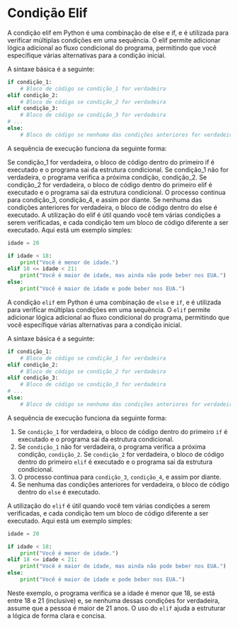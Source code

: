 # Condição Elif

A condição elif em Python é uma combinação de else e if, e é utilizada para verificar múltiplas condições em uma sequência. O elif permite adicionar lógica adicional ao fluxo condicional do programa, permitindo que você especifique várias alternativas para a condição inicial.

A sintaxe básica é a seguinte:

```python
if condição_1:
    # Bloco de código se condição_1 for verdadeira
elif condição_2:
    # Bloco de código se condição_2 for verdadeira
elif condição_3:
    # Bloco de código se condição_3 for verdadeira
# ...
else:
    # Bloco de código se nenhuma das condições anteriores for verdadeira
```


A sequência de execução funciona da seguinte forma:

Se condição_1 for verdadeira, o bloco de código dentro do primeiro if é executado e o programa sai da estrutura condicional.
Se condição_1 não for verdadeira, o programa verifica a próxima condição, condição_2. Se condição_2 for verdadeira, o bloco de código dentro do primeiro elif é executado e o programa sai da estrutura condicional.
O processo continua para condição_3, condição_4, e assim por diante.
Se nenhuma das condições anteriores for verdadeira, o bloco de código dentro do else é executado.
A utilização do elif é útil quando você tem várias condições a serem verificadas, e cada condição tem um bloco de código diferente a ser executado. Aqui está um exemplo simples:

```python
idade = 20

if idade < 18:
    print("Você é menor de idade.")
elif 18 <= idade < 21:
    print("Você é maior de idade, mas ainda não pode beber nos EUA.")
else:
    print("Você é maior de idade e pode beber nos EUA.")
```


A condição `elif` em Python é uma combinação de `else` e `if`, e é utilizada para verificar múltiplas condições em uma sequência. O `elif` permite adicionar lógica adicional ao fluxo condicional do programa, permitindo que você especifique várias alternativas para a condição inicial.

A sintaxe básica é a seguinte:

```python
if condição_1:
    # Bloco de código se condição_1 for verdadeira
elif condição_2:
    # Bloco de código se condição_2 for verdadeira
elif condição_3:
    # Bloco de código se condição_3 for verdadeira
# ...
else:
    # Bloco de código se nenhuma das condições anteriores for verdadeira
```

A sequência de execução funciona da seguinte forma:

1. Se `condição_1` for verdadeira, o bloco de código dentro do primeiro `if` é executado e o programa sai da estrutura condicional.
2. Se `condição_1` não for verdadeira, o programa verifica a próxima condição, `condição_2`. Se `condição_2` for verdadeira, o bloco de código dentro do primeiro `elif` é executado e o programa sai da estrutura condicional.
3. O processo continua para `condição_3`, `condição_4`, e assim por diante.
4. Se nenhuma das condições anteriores for verdadeira, o bloco de código dentro do `else` é executado.

A utilização do `elif` é útil quando você tem várias condições a serem verificadas, e cada condição tem um bloco de código diferente a ser executado. Aqui está um exemplo simples:

```python
idade = 20

if idade < 18:
    print("Você é menor de idade.")
elif 18 <= idade < 21:
    print("Você é maior de idade, mas ainda não pode beber nos EUA.")
else:
    print("Você é maior de idade e pode beber nos EUA.")
```

Neste exemplo, o programa verifica se a idade é menor que 18, se está entre 18 e 21 (inclusive) e, se nenhuma dessas condições for verdadeira, assume que a pessoa é maior de 21 anos. O uso do `elif` ajuda a estruturar a lógica de forma clara e concisa.

    
